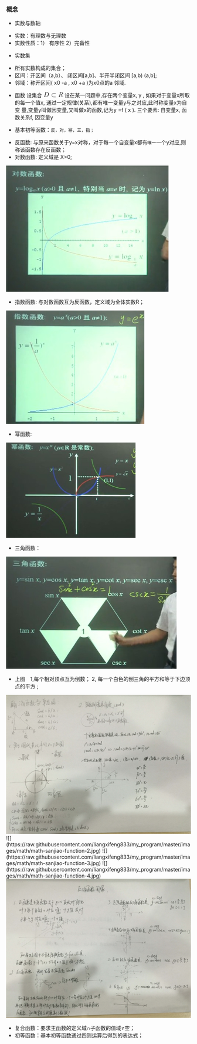 ### 概念
* 实数与数轴
 + 实数：有理数与无理数
 + 实数性质：1） 有序性 2）完备性

* 实数集
 + 所有实数构成的集合；
 + 区间：开区间（a,b）、 闭区间[a,b]、半开半闭区间 [a,b) (a,b];
 + 邻域：称开区间( x0 -a , x0 +a )为x0点的a 邻域.

* 函数
设集合 ![](https://raw.githubusercontent.com/liangxifeng833/my_program/master/images/math/equation-function-1.gif)
设在某一问题中,存在两个变量x, y , 如果对于变量x所取的每一个值x, 通过一定规律(关系),都有唯一变量y与之对应,此时称变量x为自变 量,变量y叫做因变量,又叫做x的函数,记为y =f ( x ). 三个要素: 自变量x, 函数关系f, 因变量y

* 基本初等函数：`反，对，幂，三，指；`
 + 反函数: 与原来函数关于y=x对称，对于每一个自变量x都有`唯一`一个y对应,则称该函数存在反函数；
 + 对数函数:  定义域是 X>0;

![](https://raw.githubusercontent.com/liangxifeng833/my_program/master/images/math/math-duishu-function.jpg)  

 + 指数函数: 与对数函数互为反函数，定义域为全体实数R；

![](https://raw.githubusercontent.com/liangxifeng833/my_program/master/images/math/math-zhishu-function.jpg)  

 + 幂函数: 

![](https://raw.githubusercontent.com/liangxifeng833/my_program/master/images/math/math-mi-function.jpg)

 + 三角函数：

![](https://raw.githubusercontent.com/liangxifeng833/my_program/master/images/math/math-sanjiao-function.jpg)    

 + 上图　1,每个相对顶点互为倒数； 2, 每一个白色的倒三角的平方和等于下边顶点的平方 ; 
   
<img src="https://raw.githubusercontent.com/liangxifeng833/my_program/master/images/math/math-sanjiao-function-1.jpg" width="700" />
![](https://raw.githubusercontent.com/liangxifeng833/my_program/master/images/math/math-sanjiao-function-2.jpg)
![](https://raw.githubusercontent.com/liangxifeng833/my_program/master/images/math/math-sanjiao-function-3.jpg)
![](https://raw.githubusercontent.com/liangxifeng833/my_program/master/images/math/math-sanjiao-function-4.jpg)
<img src="https://raw.githubusercontent.com/liangxifeng833/my_program/master/images/math/math-sanjiao-function-5.jpg" width="700" />

* 复合函数：要求主函数的定义域∩子函数的值域≠空；
* 初等函数：基本初等函数通过四则运算后得到的表达式；
